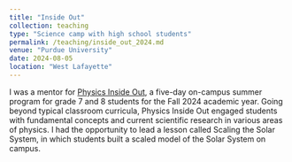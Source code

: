 ```yaml
---
title: "Inside Out"
collection: teaching
type: "Science camp with high school students"
permalink: /teaching/inside_out_2024.md
venue: "Purdue University"
date: 2024-08-05
location: "West Lafayette"
---
```


I was a mentor for [Physics Inside Out](https://www.physics.purdue.edu/duffell/outreach.html), a five-day on-campus summer program for grade 7 and 8 students for the Fall 2024 academic year. Going beyond typical classroom curricula, Physics Inside Out engaged students with fundamental concepts and current scientific research in various areas of physics. I had the opportunity to lead a lesson called Scaling the Solar System, in which students built a scaled model of the Solar System on campus.

